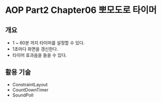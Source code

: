 # AOP Part2 Chapter06 뽀모도로 타이머

## 개요

- 1 ~ 60분 까지 타이머를 설정할 수 있다.
- 1초마다 화면을 갱신한다.
- 타이머 효과음을 들을 수 있다.

## 활용 기술

- ConstraintLayout
- CountDownTimer
- SoundPoll

